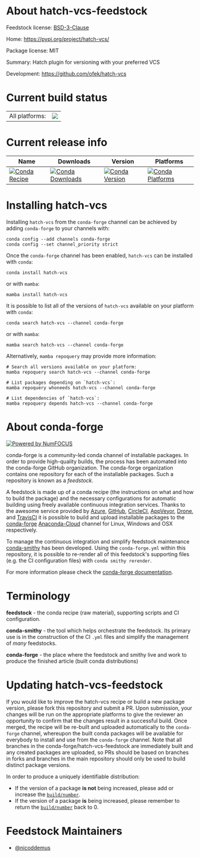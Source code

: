 About hatch-vcs-feedstock
=========================

Feedstock license: [BSD-3-Clause](https://github.com/conda-forge/hatch-vcs-feedstock/blob/main/LICENSE.txt)

Home: https://pypi.org/project/hatch-vcs/

Package license: MIT

Summary: Hatch plugin for versioning with your preferred VCS

Development: https://github.com/ofek/hatch-vcs

Current build status
====================


<table><tr><td>All platforms:</td>
    <td>
      <a href="https://dev.azure.com/conda-forge/feedstock-builds/_build/latest?definitionId=16397&branchName=main">
        <img src="https://dev.azure.com/conda-forge/feedstock-builds/_apis/build/status/hatch-vcs-feedstock?branchName=main">
      </a>
    </td>
  </tr>
</table>

Current release info
====================

| Name | Downloads | Version | Platforms |
| --- | --- | --- | --- |
| [![Conda Recipe](https://img.shields.io/badge/recipe-hatch--vcs-green.svg)](https://anaconda.org/conda-forge/hatch-vcs) | [![Conda Downloads](https://img.shields.io/conda/dn/conda-forge/hatch-vcs.svg)](https://anaconda.org/conda-forge/hatch-vcs) | [![Conda Version](https://img.shields.io/conda/vn/conda-forge/hatch-vcs.svg)](https://anaconda.org/conda-forge/hatch-vcs) | [![Conda Platforms](https://img.shields.io/conda/pn/conda-forge/hatch-vcs.svg)](https://anaconda.org/conda-forge/hatch-vcs) |

Installing hatch-vcs
====================

Installing `hatch-vcs` from the `conda-forge` channel can be achieved by adding `conda-forge` to your channels with:

```
conda config --add channels conda-forge
conda config --set channel_priority strict
```

Once the `conda-forge` channel has been enabled, `hatch-vcs` can be installed with `conda`:

```
conda install hatch-vcs
```

or with `mamba`:

```
mamba install hatch-vcs
```

It is possible to list all of the versions of `hatch-vcs` available on your platform with `conda`:

```
conda search hatch-vcs --channel conda-forge
```

or with `mamba`:

```
mamba search hatch-vcs --channel conda-forge
```

Alternatively, `mamba repoquery` may provide more information:

```
# Search all versions available on your platform:
mamba repoquery search hatch-vcs --channel conda-forge

# List packages depending on `hatch-vcs`:
mamba repoquery whoneeds hatch-vcs --channel conda-forge

# List dependencies of `hatch-vcs`:
mamba repoquery depends hatch-vcs --channel conda-forge
```


About conda-forge
=================

[![Powered by
NumFOCUS](https://img.shields.io/badge/powered%20by-NumFOCUS-orange.svg?style=flat&colorA=E1523D&colorB=007D8A)](https://numfocus.org)

conda-forge is a community-led conda channel of installable packages.
In order to provide high-quality builds, the process has been automated into the
conda-forge GitHub organization. The conda-forge organization contains one repository
for each of the installable packages. Such a repository is known as a *feedstock*.

A feedstock is made up of a conda recipe (the instructions on what and how to build
the package) and the necessary configurations for automatic building using freely
available continuous integration services. Thanks to the awesome service provided by
[Azure](https://azure.microsoft.com/en-us/services/devops/), [GitHub](https://github.com/),
[CircleCI](https://circleci.com/), [AppVeyor](https://www.appveyor.com/),
[Drone](https://cloud.drone.io/welcome), and [TravisCI](https://travis-ci.com/)
it is possible to build and upload installable packages to the
[conda-forge](https://anaconda.org/conda-forge) [Anaconda-Cloud](https://anaconda.org/)
channel for Linux, Windows and OSX respectively.

To manage the continuous integration and simplify feedstock maintenance
[conda-smithy](https://github.com/conda-forge/conda-smithy) has been developed.
Using the ``conda-forge.yml`` within this repository, it is possible to re-render all of
this feedstock's supporting files (e.g. the CI configuration files) with ``conda smithy rerender``.

For more information please check the [conda-forge documentation](https://conda-forge.org/docs/).

Terminology
===========

**feedstock** - the conda recipe (raw material), supporting scripts and CI configuration.

**conda-smithy** - the tool which helps orchestrate the feedstock.
                   Its primary use is in the construction of the CI ``.yml`` files
                   and simplify the management of *many* feedstocks.

**conda-forge** - the place where the feedstock and smithy live and work to
                  produce the finished article (built conda distributions)


Updating hatch-vcs-feedstock
============================

If you would like to improve the hatch-vcs recipe or build a new
package version, please fork this repository and submit a PR. Upon submission,
your changes will be run on the appropriate platforms to give the reviewer an
opportunity to confirm that the changes result in a successful build. Once
merged, the recipe will be re-built and uploaded automatically to the
`conda-forge` channel, whereupon the built conda packages will be available for
everybody to install and use from the `conda-forge` channel.
Note that all branches in the conda-forge/hatch-vcs-feedstock are
immediately built and any created packages are uploaded, so PRs should be based
on branches in forks and branches in the main repository should only be used to
build distinct package versions.

In order to produce a uniquely identifiable distribution:
 * If the version of a package **is not** being increased, please add or increase
   the [``build/number``](https://docs.conda.io/projects/conda-build/en/latest/resources/define-metadata.html#build-number-and-string).
 * If the version of a package **is** being increased, please remember to return
   the [``build/number``](https://docs.conda.io/projects/conda-build/en/latest/resources/define-metadata.html#build-number-and-string)
   back to 0.

Feedstock Maintainers
=====================

* [@nicoddemus](https://github.com/nicoddemus/)

